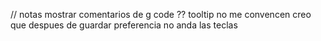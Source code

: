 // notas
mostrar comentarios de g code ??
tooltip no me convencen
creo que despues de guardar preferencia no anda las teclas